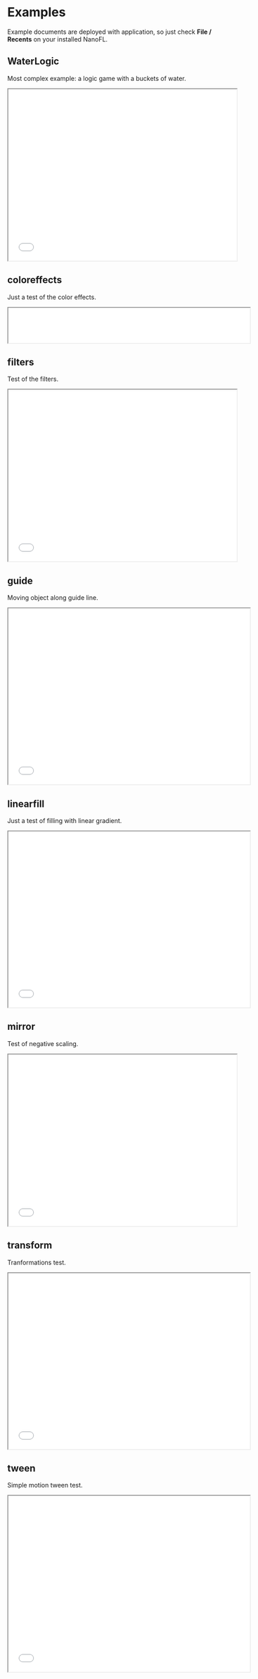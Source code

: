 # Examples

Example documents are deployed with application, so just check **File / Recents** on your installed NanoFL.


## WaterLogic

Most complex example: a logic game with a buckets of water.

<iframe src="/examples/nanofl/WaterLogic-typescript/WaterLogic.html" width="520" height="390"></iframe>


## coloreffects

Just a test of the color effects.

<iframe src="/examples/nanofl/coloreffects/coloreffects.html" width="550" height="80"></iframe>


## filters

Test of the filters.

<iframe src="/examples/nanofl/filters/filters.html" width="520" height="390"></iframe>


## guide

Moving object along guide line.

<iframe src="/examples/nanofl/guide/guide.html" width="550" height="400"></iframe>


## linearfill

Just a test of filling with linear gradient.

<iframe src="/examples/nanofl/linearfill/linearfill.html" width="550" height="400"></iframe>


## mirror

Test of negative scaling.

<iframe src="/examples/nanofl/mirror/mirror.html" width="520" height="390"></iframe>

## transform

Tranformations test.

<iframe src="/examples/nanofl/transform/transform.html" width="550" height="400"></iframe>


## tween

Simple motion tween test.

<iframe src="/examples/nanofl/tween/tween.html" width="550" height="400"></iframe>
